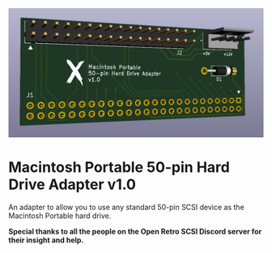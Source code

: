 ![Macintosh Portable 50-pin Hard Drive Adapter v1.0](macintosh_portable_50-pin_hard_drive_adapter_v1.0.png)

# Macintosh Portable 50-pin Hard Drive Adapter v1.0

An adapter to allow you to use any standard 50-pin SCSI device as the Macintosh Portable hard drive.



**Special thanks to all the people on the Open Retro SCSI Discord server for their insight and help.**

